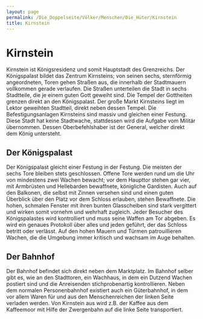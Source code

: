 ```yaml
---
layout: page
permalink: /Die_Doppelseite/Völker/Menschen/Die_Hüter/Kirnstein
title: Kirnstein
---
```


# Kirnstein

Kirnstein ist Königsresidenz und somit Hauptstadt des Grenzreichs. Der Königspalast bildet das Zentrum Kirnsteins; von seinen sechs, sternförmig angeordneten, Toren gehen Straßen aus, die innerhalb der Stadtmauern vollkommen gerade verlaufen. Die Straßen unterteilen die Stadt in sechs Stadtteile, die je einem guten Gott geweiht sind. Die Tempel der Gottheiten grenzen direkt an den Königspalast. Der große Markt Kirnsteins liegt im Lektor geweihten Stadtteil, direkt neben dessen Tempel. Die Befestigungsanlagen Kirnsteins sind massiv und gleichen einer Festung. Diese Stadt hat keine Stadtwache, stattdessen wird die Aufgabe vom Militär übernommen. Dessen Oberbefehlshaber ist der General, welcher direkt dem König untersteht.

## Der Königspalast

Der Königspalast gleicht einer Festung in der Festung. Die meisten der sechs Tore bleiben stets geschlossen. Offene Tore werden rund um die Uhr von mindestens zwei Wachen bewacht; vor dem Haupttor stehen gar vier, mit Armbrüsten und Hellebarden bewaffnete, königliche Gardisten. Auch auf den Balkonen, die selbst mit Zinnen versehen sind und einen guten Überblick über den Platz vor dem Schloss erlauben, stehen Bewaffnete. Die hohen, schmalen Fenster mit ihren bunten Glasscheiben sind stark vergittert und wirken somit vornehm und wehrhaft zugleich. Jeder Besucher des Königspalastes wird kontrolliert und muss seine Waffen am Tor abgeben. Es wird ein genaues Protokoll über alles und jeden geführt, der das Schloss betritt oder verlässt. Auf den hohen Mauern und Türmen patrouillieren Wachen, die die Umgebung immer kritisch und wachsam im Auge behalten. 

## Der Bahnhof

Der Bahnhof befindet sich direkt neben dem Marktplatz. Im Bahnhof selber gibt es, wie an den Stadttoren, ein Wachhaus, in dem ein Dutzend Wachen postiert sind und die Anreisenden stichprobenartig kontrollieren. Neben dem normalen Personenbahnhof existiert auch ein Güterbahnhof, in dem vor allem Waren für und aus den Menschenreichen der linken Seite verladen werden. Von Kirnstein aus wird z.B. der Kaffee aus dem Kaffeemoor mit Hilfe der Zwergenbahn auf die linke Seite transportiert.

